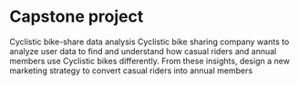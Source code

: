 # Capstone project
Cyclistic bike-share data analysis
Cyclistic bike sharing company wants to analyze user data to find and understand how casual riders and annual members use Cyclistic bikes differently. From these insights, design a new marketing strategy to convert casual riders into annual members
